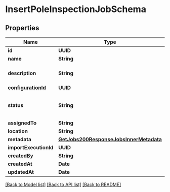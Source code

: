 # InsertPoleInspectionJobSchema

## Properties
Name | Type | Description | Notes
------------ | ------------- | ------------- | -------------
**id** | **UUID** |  | [optional] 
**name** | **String** |  | 
**description** | **String** |  | [optional] [default to ""]
**configurationId** | **UUID** |  | [optional] 
**status** | **String** |  | [optional] [default to .pending]
**assignedTo** | **String** |  | [optional] 
**location** | **String** |  | [optional] 
**metadata** | [**GetJobs200ResponseJobsInnerMetadata**](GetJobs200ResponseJobsInnerMetadata.md) |  | 
**importExecutionId** | **UUID** |  | [optional] 
**createdBy** | **String** |  | [optional] 
**createdAt** | **Date** |  | [optional] 
**updatedAt** | **Date** |  | [optional] 

[[Back to Model list]](../README.md#documentation-for-models) [[Back to API list]](../README.md#documentation-for-api-endpoints) [[Back to README]](../README.md)


